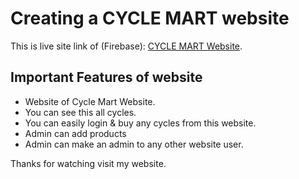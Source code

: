 # Creating a CYCLE MART website

This is live site link of (Firebase):  [CYCLE MART Website](https://cyclemart-007.web.app).

## Important Features of website
<ul>
    <li>Website of Cycle Mart Website.</li>
    <li>You can see this all cycles.</li>
    <li>You can easily login & buy any cycles from this website. </li>
    <li>Admin can add products</li>
    <li>Admin can make an admin to any other website user.</li>
</ul>

Thanks for watching visit my website.